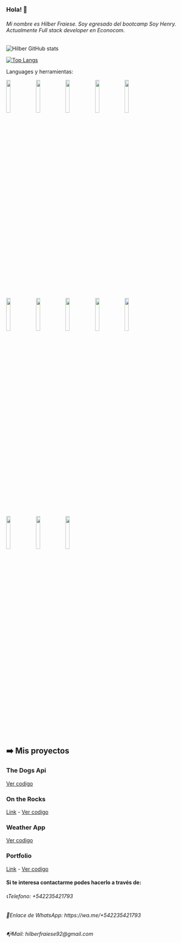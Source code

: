 ### Hola! 👋
<h6> Mi nombre es Hilber Fraiese. Soy egresado del bootcamp Soy Henry. Actualmente Full stack developer en Econocom.</h6>

![Hilber GitHub stats](https://github-readme-stats.vercel.app/api?username=hilberfraiese)

[![Top Langs](https://github-readme-stats.vercel.app/api/top-langs/?username=hilberfraiese&layout=compact)](https://github.com/anuraghazra/github-readme-stats)

Languages y herramientas:

<p>
  <code><img width="15%" heigth="100px" src="https://cobaltoconsulting.com/wp-content/uploads/2019/09/javascript-logo.png"></code>
  <code><img width="15%" heigth="100px" src="https://programacion.net/files/article/article_02169_.jpg"></code>
  <code><img width="15%"heigth="100px" src="https://disenowebakus.net/imagenes/articulos/html5.jpg"></code>
  <code><img width="15%" heigth="100px" src="https://blog.wildix.com/wp-content/uploads/2020/06/react-logo.jpg"></code>
  <code><img width="15%" heigth="100px" src="https://dineroclub.net/wp-content/uploads/2021/02/REDUX.png"></code>
   <br />
  <code><img width="15%" heigth="100px" src="https://upload.wikimedia.org/wikipedia/commons/thumb/e/e0/Git-logo.svg/1280px-Git-logo.svg.png"></code>
  <code><img width="15%"heigth="100px" src="https://training.techtalkthai.com/wp-content/uploads/2020/11/nodejs_logo_banner_01-600x314-1.png"></code>
  <code><img width="15%" heigth="100px" src="https://miro.medium.com/max/766/1*uPL1uCtLBRSk6akPL2hNzg.jpeg"></code>
  <code><img width="15%" heigth="10opx" src="https://alvaroperdiz.com/images/headers/postgresql.png"></code>
  <code><img width="15%"  heigth="100px" src="https://i.blogs.es/91493f/sequelize/1366_2000.png"></code>
  <br />
  <code><img  width="15%"  heigth="100px" src="https://i.imgur.com/DRUiMyM.png"></code>
  <code><img  width="15%"  heigth="100px" src="https://developers.pendo.io/wp-content/uploads/2020/11/react-native.png"></code>
  <code><img  width="15%"  heigth="100px" src="https://engineering.creativesociety.mx/content/images/size/w2000/2020/08/sass.png"></code>

  <br />
</p>


## :arrow_right: Mis proyectos


<h3> The Dogs Api </h3> <a href="https://github.com/Hilberfraiese/Dogs-App" target="_blank">Ver codigo</a>

<h3> On the Rocks </h3> 
<a href="https://on-the-rocks-orcin.vercel.app/" target="_blank">Link</a>
<a>-</a>
<a href="https://github.com/Iron-Liver/On-The-Rocks" target="_blank">Ver codigo</a>

<h3> Weather App </h3> <a href="https://github.com/Hilberfraiese/WeatherApp" target="_blank">Ver codigo</a>

<h3> Portfolio </h3>  
<a href="hilber-fraiese.vecerl.app" target="_blank">Link</a>
<a>-</a>
<a href="https://github.com/Hilberfraiese/WeatherApp" target="_blank">Ver codigo</a>

<!--
**Hilberfraiese/hilberfraiese** is a ✨ _special_ ✨ repository because its `README.md` (this file) appears on your GitHub profile.

Here are some ideas to get you started:

- 🔭 I’m currently working on ...
- 🌱 I’m currently learning ...
- 👯 I’m looking to collaborate on ...
- 🤔 I’m looking for help with ...
- 💬 Ask me about ...
- 📫 How to reach me: ...
- 😄 Pronouns: ...
- ⚡ Fun fact: ...
-->



<h4>Si te interesa contactarme podes hacerlo a través de:</h4>
<h6>📞Telefono: +542235421793</h6>
<h6>📱Enlace de WhatsApp: https://wa.me/+542235421793</h6>
<h6>📭Mail: hilberfraiese92@gmail.com</h6>

